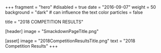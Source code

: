 +++
fragment = "hero"
#disabled = true 
date = "2016-09-07"
weight = 50
background = "dark" # can influence the text color
particles = false

title = "2018 COMPETITION RESULTS"

[header]
  image = "SmackdownPageTitle.png"

[asset]
  image = "2018CompetitionResultsTitle.png"
  text = "2018 Competition Results"
+++

